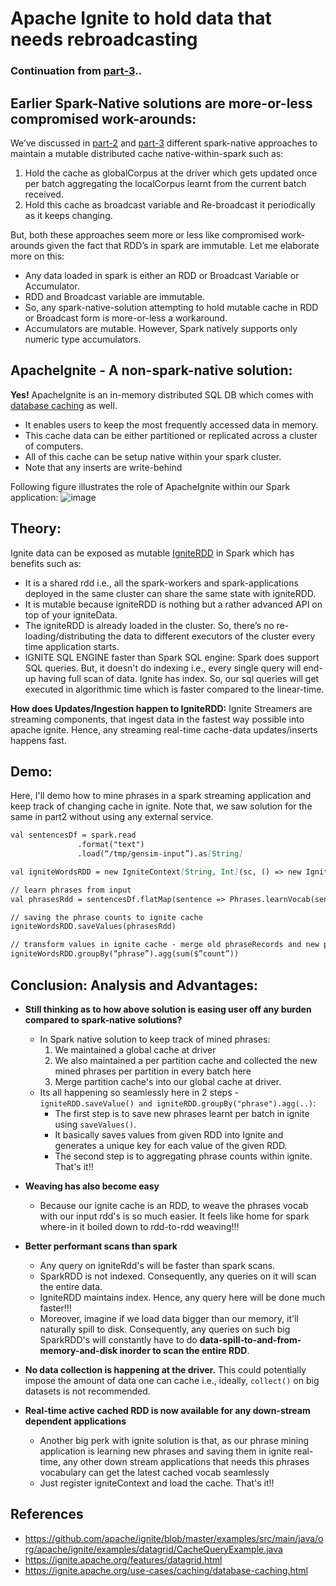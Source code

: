 # Apache Ignite to hold data that needs rebroadcasting

### Continuation from [part-3](https://spoddutur.github.io/spark-notes/reb2)..

## Earlier Spark-Native solutions are more-or-less compromised work-arounds:
We’ve discussed in [part-2](https://spoddutur.github.io/spark-notes/reb1) and [part-3](https://spoddutur.github.io/spark-notes/reb2) different spark-native approaches to maintain a mutable distributed cache native-within-spark such as:
1. Hold the cache as globalCorpus at the driver which gets updated once per batch aggregating the localCorpus learnt from the current batch received.
2. Hold this cache as broadcast variable and Re-broadcast it periodically as it keeps changing.

But, both these approaches seem more or less like compromised work-arounds given the fact that RDD’s in spark are immutable. Let me elaborate more on this:
- Any data loaded in spark is either an RDD or Broadcast Variable or Accumulator.
- RDD and Broadcast variable are immutable.
- So, any spark-native-solution attempting to hold mutable cache in RDD or Broadcast form is more-or-less a workaround.
- Accumulators are mutable. However, Spark natively supports only numeric type accumulators.

## ApacheIgnite - A non-spark-native solution:

**Yes!** ApacheIgnite is an in-memory distributed SQL DB which comes with [database caching](https://ignite.apache.org/use-cases/caching/database-caching.html) as well.

- It enables users to keep the most frequently accessed data in memory.
- This cache data can be either partitioned or replicated across a cluster of computers.
- All of this cache can be setup native within your spark cluster.
- Note that any inserts are write-behind

Following figure illustrates the role of ApacheIgnite within our Spark application:
![image](https://user-images.githubusercontent.com/22542670/44307330-0c48a000-a3be-11e8-897d-a9fcd8def68a.png)

## Theory:
Ignite data can be exposed as mutable [IgniteRDD](https://github.com/apache/ignite/blob/master/modules/spark/src/main/scala/org/apache/ignite/spark/IgniteRDD.scala) in Spark which has benefits such as:
- It is a shared rdd i.e., all the spark-workers and spark-applications deployed in the same cluster can share the same state with igniteRDD.
- It is mutable because igniteRDD is nothing but a rather advanced API on top of your igniteData.
- The igniteRDD is already loaded in the cluster. So, there’s no re-loading/distributing the data to different executors of the cluster every time application starts.
- IGNITE SQL ENGINE faster than Spark SQL engine: Spark does support SQL queries. But, it doesn't do indexing i.e., every single query will end-up having full scan of data. Ignite has index. So, our sql queries will get executed in algorithmic time which is faster compared to the linear-time.  

**How does Updates/Ingestion happen to IgniteRDD:**
Ignite Streamers are streaming components, that ingest data in the fastest way possible into apache ignite. Hence, any streaming real-time cache-data updates/inserts happens fast.

## Demo: 
Here, I'll demo how to mine phrases in a spark streaming application and keep track of changing cache in ignite.
Note that, we saw solution for the same in part2 without using any external service.

```markdown
val sentencesDf = spark.read
   		       .format("text")
		       .load(“/tmp/gensim-input”).as[String]

val igniteWordsRDD = new IgniteContext[String, Int](sc, () => new IgniteConfiguration()).fromCache(“igniteWordsRDD")

// learn phrases from input
val phrasesRdd = sentencesDf.flatMap(sentence => Phrases.learnVocab(sentence))

// saving the phrase counts to ignite cache
igniteWordsRDD.saveValues(phrasesRdd)

// transform values in ignite cache - merge old phraseRecords and new phraseRecords
igniteWordsRDD.groupBy(“phrase”).agg(sum($”count”))
```

## Conclusion: Analysis and Advantages:
- **Still thinking as to how above solution is easing user off any burden compared to spark-native solutions?**
  - In Spark native solution to keep track of mined phrases:
  	1. We maintained a global cache at driver
	2. We also maintained a per partition cache and collected the new mined phrases per partition in every batch here
	3. Merge partition cache's into our global cache at driver.
  - Its all happening so seamlessly here in 2 steps - `igniteRDD.saveValue() and igniteRDD.groupBy("phrase").agg(..)`:
      - The first step is to save new phrases learnt per batch in ignite using `saveValues()`.
      - It basically saves values from given RDD into Ignite and generates a unique key for each value of the given RDD.
      - The second step is to aggregating phrase counts within ignite. That's it!!
  
- **Weaving has also become easy**
  - Because our ignite cache is an RDD, to weave the phrases vocab with our input rdd's is so much easier. It feels like home for spark where-in it boiled down to rdd-to-rdd weaving!!! 

- **Better performant scans than spark**
  - Any query on igniteRdd's will be faster than spark scans.
  - SparkRDD is not indexed. Consequently, any queries on it will scan the entire data. 
  - IgniteRDD maintains index. Hence, any query here will be done much faster!!!
  - Moreover, imagine if we load data bigger than our memory, it'll naturally spill to disk. Consequently, any queries on such big SparkRDD's will constantly have to do **data-spill-to-and-from-memory-and-disk inorder to scan the entire RDD**.

- **No data collection is happening at the driver.**
This could potentially impose the amount of data one can cache i.e., ideally, `collect()` on big datasets is not recommended.

- **Real-time active cached RDD is now available for any down-stream dependent applications**
	- Another big perk with ignite solution is that, as our phrase mining application is learning new phrases and saving them in ignite real-time, any other down stream applications that needs this phrases vocabulary can get the latest cached vocab seamlessly
	- Just register igniteContext and load the cache. That's it!!

## References
- https://github.com/apache/ignite/blob/master/examples/src/main/java/org/apache/ignite/examples/datagrid/CacheQueryExample.java
- https://ignite.apache.org/features/datagrid.html
- https://ignite.apache.org/use-cases/caching/database-caching.html
